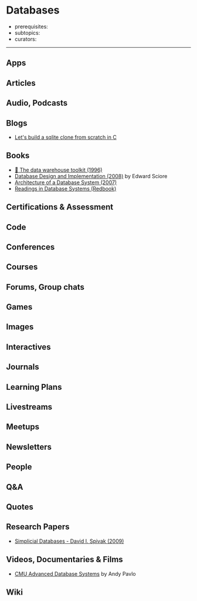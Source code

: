# Databases

- prerequisites:
- subtopics:
- curators:

------

## Apps

## Articles

## Audio, Podcasts

## Blogs

- [Let's build a sqlite clone from scratch in C](https://cstack.github.io/db_tutorial/)

## Books

- [📕 The data warehouse toolkit (1996)](http://www.goodreads.com/book/show/748203.The_Data_Warehouse_Toolkit)
- [Database Design and Implementation (2008)](https://www.amazon.com/Database-Design-Implementation-Edward-2008-10-24/dp/B01FGOUUDG) by Edward Sciore
- [Architecture of a Database System (2007)](http://db.cs.berkeley.edu/papers/fntdb07-architecture.pdf)
- [Readings in Database Systems (Redbook)](http://www.redbook.io/)

## Certifications & Assessment

## Code

## Conferences

## Courses

## Forums, Group chats

## Games

## Images

## Interactives

## Journals

## Learning Plans

## Livestreams

## Meetups

## Newsletters

## People

## Q&A

## Quotes

## Research Papers

- [Simplicial Databases - David I. Spivak (2009)](https://arxiv.org/abs/0904.2012)

## Videos, Documentaries & Films

- [CMU Advanced Database Systems](https://www.youtube.com/watch?v=m72mt4VN9ik) by Andy Pavlo

## Wiki
